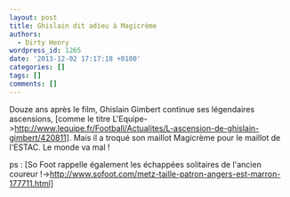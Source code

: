 ```yaml
---
layout: post
title: Ghislain dit adieu à Magicrème
authors:
  - Dirty Henry
wordpress_id: 1265
date: '2013-12-02 17:17:18 +0100'
categories: []
tags: []
comments: []
---
```

Douze ans après le film, Ghislain Gimbert continue ses légendaires ascensions, [comme le titre L'Equipe->http://www.lequipe.fr/Football/Actualites/L-ascension-de-ghislain-gimbert/420811]. Mais il a troqué son maillot Magicrème pour le maillot de l'ESTAC. Le monde va mal !

ps : [So Foot rappelle également les échappées solitaires de l'ancien coureur !->http://www.sofoot.com/metz-taille-patron-angers-est-marron-177711.html]
